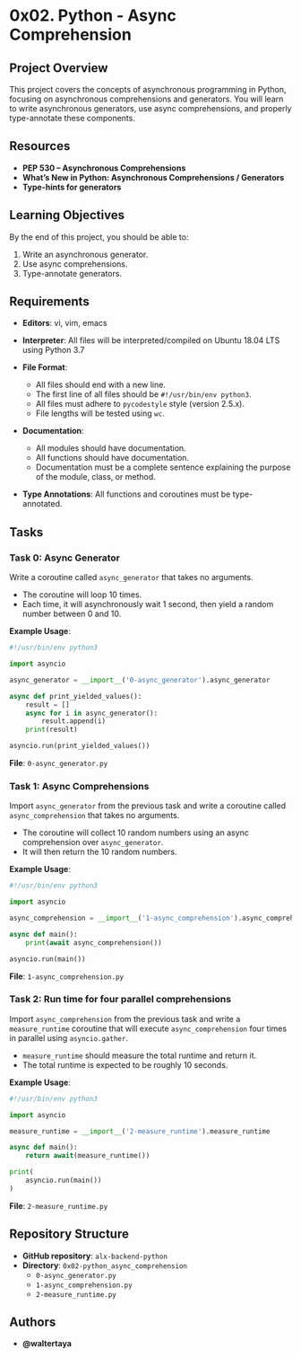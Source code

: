 # 0x02. Python - Async Comprehension

## Project Overview

This project covers the concepts of asynchronous programming in Python, focusing on asynchronous comprehensions and generators. You will learn to write asynchronous generators, use async comprehensions, and properly type-annotate these components.

## Resources

- **PEP 530 – Asynchronous Comprehensions**
- **What’s New in Python: Asynchronous Comprehensions / Generators**
- **Type-hints for generators**

## Learning Objectives

By the end of this project, you should be able to:

1. Write an asynchronous generator.
2. Use async comprehensions.
3. Type-annotate generators.

## Requirements

- **Editors**: vi, vim, emacs
- **Interpreter**: All files will be interpreted/compiled on Ubuntu 18.04 LTS using Python 3.7
- **File Format**:
  - All files should end with a new line.
  - The first line of all files should be `#!/usr/bin/env python3`.
  - All files must adhere to `pycodestyle` style (version 2.5.x).
  - File lengths will be tested using `wc`.

- **Documentation**:
  - All modules should have documentation.
  - All functions should have documentation.
  - Documentation must be a complete sentence explaining the purpose of the module, class, or method.
  
- **Type Annotations**: All functions and coroutines must be type-annotated.

## Tasks

### Task 0: Async Generator

Write a coroutine called `async_generator` that takes no arguments.

- The coroutine will loop 10 times.
- Each time, it will asynchronously wait 1 second, then yield a random number between 0 and 10.

**Example Usage**:
```python
#!/usr/bin/env python3

import asyncio

async_generator = __import__('0-async_generator').async_generator

async def print_yielded_values():
    result = []
    async for i in async_generator():
        result.append(i)
    print(result)

asyncio.run(print_yielded_values())
```

**File**: `0-async_generator.py`

### Task 1: Async Comprehensions

Import `async_generator` from the previous task and write a coroutine called `async_comprehension` that takes no arguments.

- The coroutine will collect 10 random numbers using an async comprehension over `async_generator`.
- It will then return the 10 random numbers.

**Example Usage**:
```python
#!/usr/bin/env python3

import asyncio

async_comprehension = __import__('1-async_comprehension').async_comprehension

async def main():
    print(await async_comprehension())

asyncio.run(main())
```

**File**: `1-async_comprehension.py`

### Task 2: Run time for four parallel comprehensions

Import `async_comprehension` from the previous task and write a `measure_runtime` coroutine that will execute `async_comprehension` four times in parallel using `asyncio.gather`.

- `measure_runtime` should measure the total runtime and return it.
- The total runtime is expected to be roughly 10 seconds.

**Example Usage**:
```python
#!/usr/bin/env python3

import asyncio

measure_runtime = __import__('2-measure_runtime').measure_runtime

async def main():
    return await(measure_runtime())

print(
    asyncio.run(main())
)
```

**File**: `2-measure_runtime.py`

## Repository Structure

- **GitHub repository**: `alx-backend-python`
- **Directory**: `0x02-python_async_comprehension`
  - `0-async_generator.py`
  - `1-async_comprehension.py`
  - `2-measure_runtime.py`


## Authors

- **@waltertaya**
